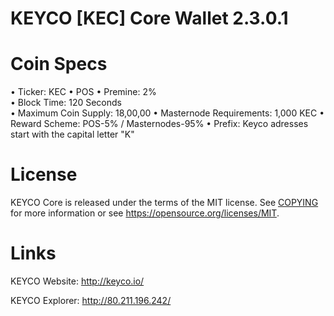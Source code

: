 # KEYCO [KEC] Core Wallet 2.3.0.1

# Coin Specs

• Ticker: KEC
• POS
• Premine: 2%  
• Block Time: 120 Seconds  
• Maximum Coin Supply: 18,00,00
• Masternode Requirements: 1,000 KEC
• Reward Scheme: POS-5% / Masternodes-95%
• Prefix: Keyco adresses start with the capital letter "K"


# License

KEYCO Core is released under the terms of the MIT license. See [COPYING](COPYING) for more
information or see https://opensource.org/licenses/MIT.

# Links

KEYCO Website: http://keyco.io/

KEYCO Explorer: http://80.211.196.242/
